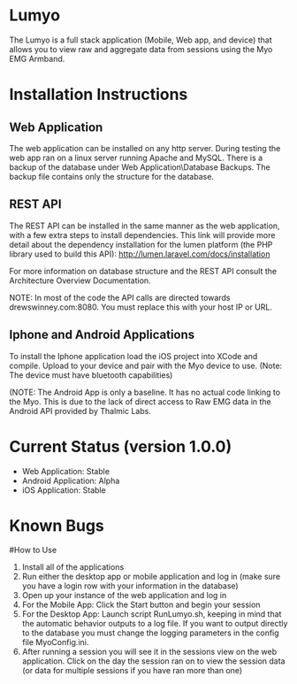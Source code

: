 # Lumyo

The Lumyo is a full stack application (Mobile, Web app, and device) that allows you to view raw and aggregate data from sessions using the Myo EMG Armband.

# Installation Instructions

## Web Application
  The web application can be installed on any http server. During testing the web app ran on a linux server running Apache and MySQL. There is a backup of the database under Web Application\Database Backups. The backup file contains only the structure for the database. 
  
## REST API
  The REST API can be installed in the same manner as the web application, with a few extra steps to install dependencies. This link will provide more detail about the dependency installation for the lumen platform (the PHP library used to build this API): http://lumen.laravel.com/docs/installation
  
For more information on database structure and the REST API consult the Architecture Overview Documentation.

NOTE: In most of the code the API calls are directed towards drewswinney.com:8080. You must replace this with your host IP or URL.

## Iphone and Android Applications 

  To install the Iphone application load the iOS project into XCode and compile. Upload to your device and pair with the Myo device to use. (Note: The device must have bluetooth capabilities)

(NOTE: The Android App is only a baseline. It has no actual code linking to the Myo. This is due to the lack of direct access to Raw EMG data in the Android API provided by Thalmic Labs.

# Current Status (version 1.0.0)
- Web Application: Stable
- Android Application: Alpha
- iOS Application: Stable

# Known Bugs


#How to Use
1. Install all of the applications
2. Run either the desktop app or mobile application and log in (make sure you have a login row with your information in the database)
3. Open up your instance of the web application and log in
4. For the Mobile App: Click the Start button and begin your session
5. For the Desktop App: Launch script RunLumyo.sh, keeping in mind that the automatic behavior outputs to a log file. If you want to output directly to the database you must change the logging parameters in the config file MyoConfig.ini.
6. After running a session you will see it in the sessions view on the web application. Click on the day the session ran on to view the session data (or data for multiple sessions if you have ran more than one)
